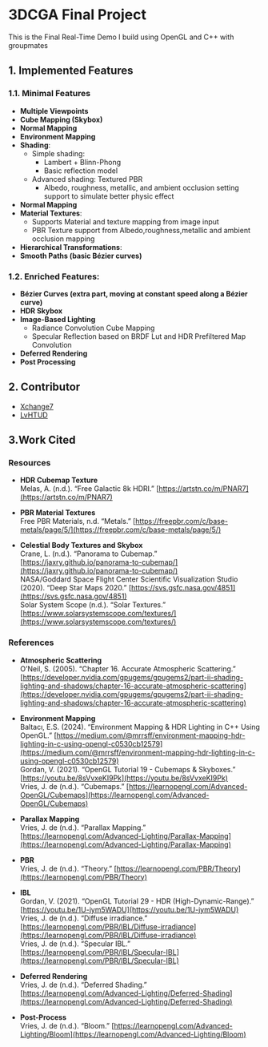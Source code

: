 # 3DCGA Final Project

This is the Final Real-Time Demo I build using OpenGL and C++ with groupmates

## 1. Implemented Features

### 1.1. Minimal Features

- **Multiple Viewpoints**
- **Cube Mapping (Skybox)**
- **Normal Mapping**
- **Environment Mapping**
- **Shading**:
  - Simple shading:
    - Lambert + Blinn-Phong
    - Basic reflection model
  - Advanced shading: Textured PBR
    - Albedo, roughness, metallic, and ambient occlusion setting support to simulate better physic effect
- **Normal Mapping**
- **Material Textures**:
  - Supports Material and texture mapping from image input
  - PBR Texture support from Albedo,roughness,metallic and ambient occlusion mapping
- **Hierarchical Transformations**:
- **Smooth Paths (basic Bézier curves)**
  
### 1.2. Enriched Features:
- **Bézier Curves (extra part, moving at constant speed along a Bézier curve)**
- **HDR Skybox**
- **Image-Based Lighting**
  - Radiance Convolution Cube Mapping
  - Specular Reflection based on BRDF Lut and HDR Prefiltered Map Convolution 
- **Deferred Rendering**
- **Post Processing**

## 2. Contributor
- [Xchange7](https://github.com/Xchange7)
- [LvHTUD](https://github.com/LvHTUD)

## 3.Work Cited

### Resources

- **HDR Cubemap Texture**  
  Melas, A. (n.d.). “Free Galactic 8k HDRI.” [https://artstn.co/m/PNAR7](https://artstn.co/m/PNAR7)

- **PBR Material Textures**  
  Free PBR Materials, n.d. “Metals.” [https://freepbr.com/c/base-metals/page/5/](https://freepbr.com/c/base-metals/page/5/)

- **Celestial Body Textures and Skybox**  
  Crane, L. (n.d.). “Panorama to Cubemap.” [https://jaxry.github.io/panorama-to-cubemap/](https://jaxry.github.io/panorama-to-cubemap/)  
  NASA/Goddard Space Flight Center Scientific Visualization Studio (2020). “Deep Star Maps 2020.” [https://svs.gsfc.nasa.gov/4851](https://svs.gsfc.nasa.gov/4851)  
  Solar System Scope (n.d.). “Solar Textures.” [https://www.solarsystemscope.com/textures/](https://www.solarsystemscope.com/textures/)

### References

- **Atmospheric Scattering**  
  O’Neil, S. (2005). “Chapter 16. Accurate Atmospheric Scattering.” [https://developer.nvidia.com/gpugems/gpugems2/part-ii-shading-lighting-and-shadows/chapter-16-accurate-atmospheric-scattering](https://developer.nvidia.com/gpugems/gpugems2/part-ii-shading-lighting-and-shadows/chapter-16-accurate-atmospheric-scattering)

- **Environment Mapping**  
  Baltacı, E.S. (2024). “Environment Mapping & HDR Lighting in C++ Using OpenGL.” [https://medium.com/@mrrsff/environment-mapping-hdr-lighting-in-c-using-opengl-c0530cb12579](https://medium.com/@mrrsff/environment-mapping-hdr-lighting-in-c-using-opengl-c0530cb12579)  
  Gordan, V. (2021). “OpenGL Tutorial 19 - Cubemaps & Skyboxes.” [https://youtu.be/8sVvxeKI9Pk](https://youtu.be/8sVvxeKI9Pk)  
  Vries, J. de (n.d.). “Cubemaps.” [https://learnopengl.com/Advanced-OpenGL/Cubemaps](https://learnopengl.com/Advanced-OpenGL/Cubemaps)

- **Parallax Mapping**  
  Vries, J. de (n.d.). “Parallax Mapping.” [https://learnopengl.com/Advanced-Lighting/Parallax-Mapping](https://learnopengl.com/Advanced-Lighting/Parallax-Mapping)

- **PBR**  
  Vries, J. de (n.d.). “Theory.” [https://learnopengl.com/PBR/Theory](https://learnopengl.com/PBR/Theory)

- **IBL**  
  Gordan, V. (2021). “OpenGL Tutorial 29 - HDR (High-Dynamic-Range).” [https://youtu.be/1U-jym5WADU](https://youtu.be/1U-jym5WADU)  
  Vries, J. de (n.d.). “Diffuse irradiance.” [https://learnopengl.com/PBR/IBL/Diffuse-irradiance](https://learnopengl.com/PBR/IBL/Diffuse-irradiance)  
  Vries, J. de (n.d.). “Specular IBL.” [https://learnopengl.com/PBR/IBL/Specular-IBL](https://learnopengl.com/PBR/IBL/Specular-IBL)

- **Deferred Rendering**  
  Vries, J. de (n.d.). “Deferred Shading.” [https://learnopengl.com/Advanced-Lighting/Deferred-Shading](https://learnopengl.com/Advanced-Lighting/Deferred-Shading)

- **Post-Process**  
  Vries, J. de (n.d.). “Bloom.” [https://learnopengl.com/Advanced-Lighting/Bloom](https://learnopengl.com/Advanced-Lighting/Bloom)
